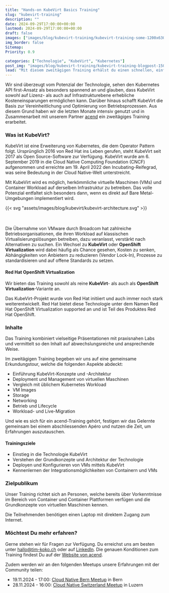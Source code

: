 ```yaml
---
title: "Hands-on KubeVirt Basics Training"
slug: "kubevirt-training"
description: ""
date: 2024-09-29T17:00:00+00:00
lastmod: 2024-09-29T17:00:00+00:00
draft: false
images: ["images/blog/kubevirt-training/kubevirt-training-some-1200x630.png"]
img_border: false
Sitemap:
Priority: 0.9

categories: ["Technologie", "KubeVirt", "Kubernetes"]
post_img: "images/blog/kubevirt-training/kubevirt-training-blogpost-1500x1000.png"
lead: "Mit diesem zweitägigen Training erhälst du einen schnellen, einfachen und hands-on Einstieg in die KubeVirt-Welt."
---
```



Wir sind überzeugt vom Potenzial der Technologie, sehen den Kubernetes API first-Ansatz als besonders spannend an und glauben, dass KubeVirt sowohl auf Lizenz- als auch auf Infrastrukturebene erhebliche Kosteneinsparungen ermöglichen kann. Darüber hinaus schafft KubeVirt die Basis zur Vereinheitlichung und Optimierung von Betriebsprozessen.
Aus diesem Grund haben wir die letzten Monate intensiv genutzt und in Zusammenarbeit mit unserem Partner [acend](https://acend.ch) ein zweitägiges Training erarbeitet.

### Was ist KubeVirt?

KubeVirt ist eine Erweiterung von Kubernetes, die dem Operator Pattern folgt. Ursprünglich 2016 von Red Hat ins Leben gerufen, steht KubeVirt seit 2017 als Open Source-Software zur Verfügung. KubeVirt wurde am 6. September 2019 in die Cloud Native Computing Foundation (CNCF) aufgenommen und erreichte am 19. April 2022 den Incubating-Reifegrad, was seine Bedeutung in der Cloud Native-Welt unterstreicht.

Mit KubeVirt wird es möglich, herkömmliche virtuelle Maschinen (VMs) und Container Workload auf derselben Infrastruktur zu betreiben. Das volle Potenzial entfaltet sich besonders dann, wenn es direkt auf Bare Metal-Umgebungen implementiert wird.

{{< svg "assets/images/blog/kubevirt/kubevirt-architecture.svg" >}}

<br/><br/>
Die Übernahme von VMware durch Broadcom hat zahlreiche Betriebsorganisationen, die ihren Workload auf klassischen Virtualisierungslösungen betreiben, dazu veranlasst, verstärkt nach Alternativen zu suchen. Ein Wechsel zu **KubeVirt** oder **OpenShift Virtualization** wird dabei häufig als Chance gesehen, Kosten zu senken, Abhängigkeiten von Anbietern zu reduzieren (Vendor Lock-In), Prozesse zu standardisieren und auf offene Standards zu setzen.

#### Red Hat OpenShift Virtualization

Wir bieten das Training sowohl als reine **KubeVirt**- als auch als **OpenShift Virtualization**-Variante an.

Das KubeVirt-Projekt wurde von Red Hat initiiert und auch immer noch stark weiterentwickelt. Red Hat bietet diese Technologie unter dem Namen Red Hat OpenShift Virtualization supported an und ist Teil des Produktes Red Hat OpenShift.

### Inhalte

Das Training kombiniert vielseitige Präsentationen mit praxisnahen Labs und vermittelt so den Inhalt auf abwechslungsreiche und ansprechende Weise.

Im zweitägigen Training begeben wir uns auf eine gemeinsame Erkundungstour, welche die folgenden Aspekte abdeckt:

* Einführung KubeVirt-Konzepte und -Architektur
* Deployment und Management von virtuellen Maschinen
* Vergleich mit üblichem Kubernetes Workload
* VM Images
* Storage
* Networking
* Betrieb und Lifecycle
* Workload- und Live-Migration

Und wie es sich für ein acend-Training gehört, festigen wir das Gelernte gemeinsam bei einem abschliessenden Apéro und nutzen die Zeit, um Erfahrungen auszutauschen.

#### Trainingsziele

* Einstieg in die Technologie KubeVirt
* Verstehen der Grundkonzepte und Architektur der Technologie
* Deployen und Konfigurieren von VMs mittels KubeVirt
* Kennenlernen der Integrationsmöglichkeiten von Containern und VMs

### Zielpublikum

Unser Training richtet sich an Personen, welche bereits über Vorkenntnisse im Bereich von Container und Container Plattformen verfügen und die Grundkonzepte von virtuellen Maschinen kennen.

Die Teilnehmenden benötigen einen Laptop mit direktem Zugang zum Internet.

### Möchtest Du mehr erfahren?

Gerne stehen wir für Fragen zur Verfügung. Du erreichst uns am besten unter [hallo@tim-koko.ch](mailto:hallo@tim-koko.ch) oder auf [LinkedIn](https://www.linkedin.com/company/tim-koko). Die genauen Konditionen zum Training findest Du auf der [Website von acend](https://acend.ch/trainings/kubevirt/).

Zudem werden wir an den folgenden Meetups unsere Erfahrungen mit der Community teilen:

* 19.11.2024 - 17:00: [Cloud Native Bern Meetup](https://www.meetup.com/cloudnativebern/events/299829917/) in Bern
* 28.11.2024 - 16:00: [Cloud Native Switzerland Meetup](https://www.meetup.com/cloud-native-computing-switzerland/events/302784454) in Luzern
